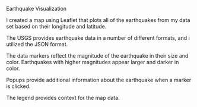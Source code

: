 Earthquake Visualization



I created a map using Leaflet that plots all of the earthquakes from my data set based on their longitude and latitude.



The USGS provides earthquake data in a number of different formats, and i utilized the JSON format.



The data markers reflect the magnitude of the earthquake in their size and color. Earthquakes with higher magnitudes appear larger and darker in color.


Popups provide additional information about the earthquake when a marker is clicked.



The legend provides context for the map data.



